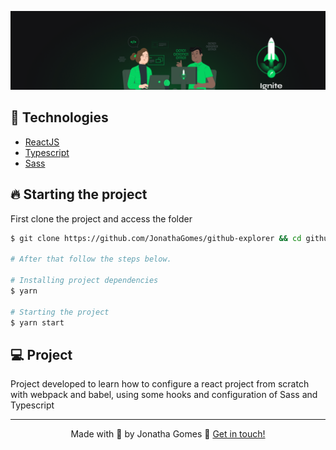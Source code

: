 ![ignite](.github/ignite.png)

## 🚀 Technologies

- [ReactJS](https://reactjs.org/)
- [Typescript](https://www.typescriptlang.org/)
- [Sass](https://sass-lang.com/)

## 🔥️ Starting the project

First clone the project and access the folder

```bash
$ git clone https://github.com/JonathaGomes/github-explorer && cd github-explorer

# After that follow the steps below.

# Installing project dependencies
$ yarn

# Starting the project
$ yarn start
```

## 💻️ Project

Project developed to learn how to configure a react project from scratch with webpack and babel, using some hooks and configuration of Sass and Typescript

<hr>

<p align="center">
Made with 💜️ by Jonatha Gomes 👋️ <a href="https://www.linkedin.com/in/jonatha-gomes/">Get in touch!</a>
</p>
